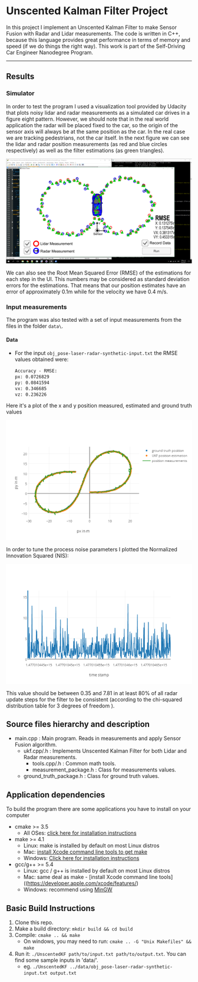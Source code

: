 # Unscented Kalman Filter Project
In this project I implement an Unscented Kalman Filter to make Sensor Fusion with Radar and Lidar measurements.
The code is written in C++, because this language provides great performance in terms of memory and speed (if we do things the right way).
This work is part of the Self-Driving Car Engineer Nanodegree Program.

---

[//]: # (Image References)
[simulation]: ./img/simulation.png
[sample1]: ./img/px_vs_py.png
[nis]: ./img/nis.png

## Results
### Simulator
In order to test the program I used a visualization tool provided by Udacity that plots noisy lidar and radar measurements as a simulated car drives in a figure eight pattern. 
However, we should note that in the real world application the radar will be placed fixed to the car, so the origin of the sensor axis will always be at the same position as the car. In the real case we are tracking pedestrians, not the car itself.
In the next figure we can see the lidar and radar position measurements (as red and blue circles respectively) as well as the filter estimations (as green triangles).

![Simulator][simulation]

We can also see the Root Mean Squared Error (RMSE) of the estimations for each step in the UI. 
This numbers may be considered as standard deviation errors for the estimations. 
That means that our position estimates have an error of approximately 0.1m while for the velocity we have 0.4 m/s.

### Input measurements
The program was also tested with a set of input measurements from the files in the folder `data\`.

#### Data
- For the input `obj_pose-laser-radar-synthetic-input.txt` the RMSE values obtained were:
  ```
  Accuracy - RMSE:
  px: 0.0726829
  py: 0.0841594
  vx: 0.346685
  vz: 0.236226
  ```
  
Here it's a plot of the x and y position measured, estimated and ground truth values

![Data 1][sample1]

In order to tune the process noise parameters I plotted the Normalized Innovation Squared (NIS):

![NIS][nis]

This value should be between 0.35 and 7.81 in at least 80% of all radar update steps for the filter to be consistent (according to the chi-squared distribution table for 3 degrees of freedom ).

## Source files hierarchy and description
- main.cpp : Main program. Reads in measurements and apply Sensor Fusion algorithm.
  - ukf.cpp/.h : Implements Unscented Kalman Filter for both Lidar and Radar measurements.
    - tools.cpp/.h : Common math tools.
    - measurement_package.h : Class for measurements values.
  - ground_truth_package.h : Class for ground truth values.

## Application dependencies
To build the program there are some applications you have to install on your computer

* cmake >= 3.5
  * All OSes: [click here for installation instructions](https://cmake.org/install/)
* make >= 4.1
  * Linux: make is installed by default on most Linux distros
  * Mac: [install Xcode command line tools to get make](https://developer.apple.com/xcode/features/)
  * Windows: [Click here for installation instructions](http://gnuwin32.sourceforge.net/packages/make.htm)
* gcc/g++ >= 5.4
  * Linux: gcc / g++ is installed by default on most Linux distros
  * Mac: same deal as make - [install Xcode command line tools]((https://developer.apple.com/xcode/features/)
  * Windows: recommend using [MinGW](http://www.mingw.org/)

## Basic Build Instructions

1. Clone this repo.
2. Make a build directory: `mkdir build && cd build`
3. Compile: `cmake .. && make` 
   * On windows, you may need to run: `cmake .. -G "Unix Makefiles" && make`
4. Run it: `./UnscentedKF path/to/input.txt path/to/output.txt`. You can find
   some sample inputs in 'data/'.
    - eg. `./UnscentedKF ../data/obj_pose-laser-radar-synthetic-input.txt output.txt`


